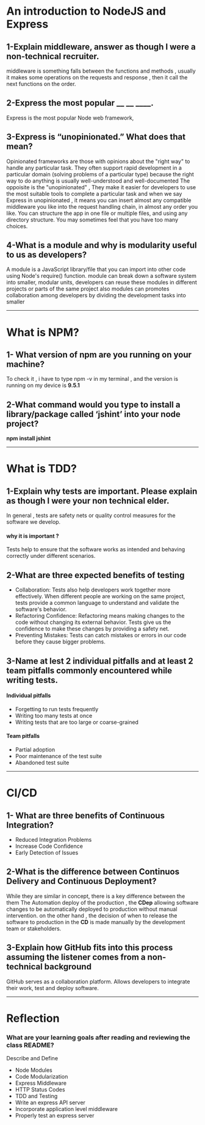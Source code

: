 # An introduction to NodeJS and Express

## 1-Explain middleware, answer as though I were a non-technical recruiter.
middleware is something falls between the functions and methods , 
usually it makes some operations on the requests and response , then it call the next functions on the order.

## 2-Express the most popular __ __ ____.
Express is the most popular Node web framework,

## 3-Express is “unopinionated.” What does that mean?

Opinionated frameworks are those with opinions about the "right way" to handle any particular task. They often support rapid development in a particular domain (solving problems of a particular type) because the right way to do anything is usually well-understood and well-documented
The oppoisite is the "unopinionated" , They make it easier for developers to use the most suitable tools to complete a particular task
and when we say Express in unopinionated , it means you can insert almost any compatible middleware you like into the request handling chain,
in almost any order you like. 
You can structure the app in one file or multiple files, and using any directory structure. You may sometimes feel that you have too many choices.

## 4-What is a module and why is modularity useful to us as developers?
A module is a JavaScript library/file that you can import into other code using Node's require() function.
module can break down a software system into smaller, modular units, developers can reuse these modules in different projects or parts of the same project
also modules can promotes collaboration among developers by dividing the development tasks into smaller
***
# What is NPM?
## 1- What version of npm are you running on your machine?
To check it , i have to type npm -v in my terminal , and the version is running on my device is **9.5.1**

## 2-What command would you type to install a library/package called ‘jshint’ into your node project?
**npm install jshint**
***

# What is TDD?
## 1-Explain why tests are important. Please explain as though I were your non technical elder.
In general , tests are safety nets or quality control measures for the software we develop.
#### why it is important ?
Tests help to ensure that the software works as intended and behaving correctly under different scenarios.

## 2-What are three expected benefits of testing
- Collaboration: Tests also help developers work together more effectively. When different people are working on the same project, tests provide a common language to understand and validate the software's behavior.
- Refactoring Confidence: Refactoring means making changes to the code without changing its external behavior. Tests give us the confidence to make these changes by providing a safety net.
- Preventing Mistakes: Tests can catch mistakes or errors in our code before they cause bigger problems.

## 3-Name at lest 2 individual pitfalls and at least 2 team pitfalls commonly encountered while writing tests.
#### Individual pitfalls 
- Forgetting to run tests frequently
- Writing too many tests at once
- Writing tests that are too large or coarse-grained
#### Team pitfalls
- Partial adoption
- Poor maintenance of the test suite
- Abandoned test suite
*** 
# CI/CD
## 1- What are three benefits of Continuous Integration?
- Reduced Integration Problems
- Increase Code Confidence
- Early Detection of Issues
## 2-What is the difference between Continuos Delivery and Continuous Deployment?
While they are similar in concept, there is a key difference between the them 
The Automation deploy of the production , the **CDep** allowing software changes to be automatically deployed to production without manual intervention.
on the other hand , the  decision of when to release the software to production in the **CD** is made manually by the development team or stakeholders.

## 3-Explain how GitHub fits into this process assuming the listener comes from a non-technical background
GitHub serves as a collaboration platform. Allows developers to integrate their work, test and deploy software.
***
# Reflection
### What are your learning goals after reading and reviewing the class README?
Describe and Define
- Node Modules
- Code Modularization
- Express Middleware
- HTTP Status Codes
- TDD and Testing
- Write an express API server
- Incorporate application level middleware
- Properly test an express server
